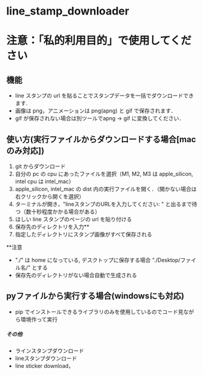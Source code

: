 # line_stamp_downloader
# 注意：「私的利用目的」で使用してください

## 機能
- line スタンプの url を貼ることでスタンプデータを一括でダウンロードできます.
- 画像は png，アニメーションは png(apng) と gif で保存されます．
- gif が保存されない場合は別ツールでapng -> gif に変換してください．


## 使い方(実行ファイルからダウンロードする場合[macのみ対応])
1. git からダウンロード
2. 自分の pc の cpu にあったファイルを選択（M1, M2, M3 は apple_silicon, intel cpu は intel_mac） 
3. apple_silicon, intel_mac の dist 内の実行ファイルを開く．（開かない場合は右クリックから開くを選択）
4. ターミナルが開き，"lineスタンプのURLを入力してください: " と出るまで待つ（数十秒程度かかる場合がある）
5. ほしい line スタンプのページの url を貼り付ける
6. 保存先のディレクトリを入力**
7. 指定したディレクトリにスタンプ画像がすべて保存される




**注意
- "./" は home になっている, デスクトップに保存する場合 "./Desktop/ファイル名/" とする
- 保存先のディレクトリがない場合自動で生成される

## pyファイルから実行する場合(windowsにも対応)
- pip でインストールできるライブラリのみを使用しているのでコード見ながら環境作って実行






##### その他
- ラインスタンプダウンロード
- lineスタンプダウンロード
- line sticker download，
